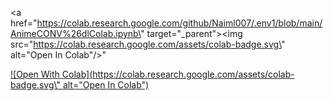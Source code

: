 <a href=\"https://colab.research.google.com/github/Naiml007/.env1/blob/main/AnimeCONV%26dlColab.ipynb\" target=\"_parent\"><img src=\"https://colab.research.google.com/assets/colab-badge.svg\" alt=\"Open In Colab\"/></a>"

[![Open With Colab](https://colab.research.google.com/assets/colab-badge.svg\" alt=\"Open In Colab\")](https://colab.research.google.com/github/Naiml007/.env1/blob/main/AnimeCONV%26dlColab.ipynb)
